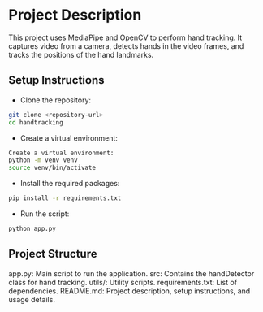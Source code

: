 # Project Description
This project uses MediaPipe and OpenCV to perform hand tracking. It captures video from a camera, detects hands in the video frames, and tracks the positions of the hand landmarks.

## Setup Instructions
 * Clone the repository:  
```bash
git clone <repository-url>
cd handtracking
```
 * Create a virtual environment:
```bash
Create a virtual environment:  
python -m venv venv
source venv/bin/activate 
```
 * Install the required packages:
```bash
pip install -r requirements.txt
```
 * Run the script:
```bash
python app.py
```

## Project Structure
app.py: Main script to run the application.
src: Contains the handDetector class for hand tracking. utils/: Utility scripts.
requirements.txt: List of dependencies.
README.md: Project description, setup instructions, and usage details.
